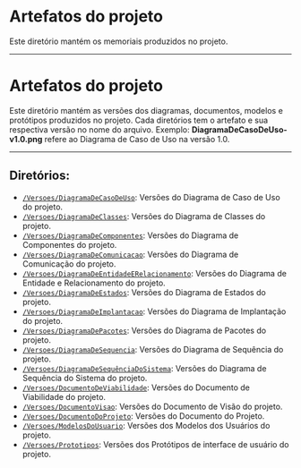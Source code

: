 # Artefatos do projeto

Este diretório mantém os memoriais produzidos no projeto. 

---

# Artefatos do projeto

Este diretório mantém as versões dos diagramas, documentos, modelos e protótipos produzidos no projeto. Cada diretórios tem o artefato e sua respectiva versão no nome do arquivo. Exemplo: **DiagramaDeCasoDeUso-v1.0.png** refere ao Diagrama de Caso de Uso na versão 1.0.

---

## Diretórios:
* [`/Versoes/DiagramaDeCasoDeUso`](https://github.com/ICEI-PUC-Minas-PPLES-TI/plf-es-2023-1-tcci-0393100-dev-plataformaapoioavaliacoesprojetos/tree/master/Artefatos/Versoes/DiagramaDeCasoDeUso): Versões do Diagrama de Caso de Uso do projeto.
* [`/Versoes/DiagramaDeClasses`](https://github.com/ICEI-PUC-Minas-PPLES-TI/plf-es-2023-1-tcci-0393100-dev-plataformaapoioavaliacoesprojetos/tree/master/Artefatos/Versoes/DiagramaDeClasses): Versões do Diagrama de Classes do projeto.
* [`/Versoes/DiagramaDeComponentes`](https://github.com/ICEI-PUC-Minas-PPLES-TI/plf-es-2023-1-tcci-0393100-dev-plataformaapoioavaliacoesprojetos/tree/master/Artefatos/Versoes/DiagramaDeComponentes): Versões do Diagrama de Componentes do projeto.
* [`/Versoes/DiagramaDeComunicacao`](https://github.com/ICEI-PUC-Minas-PPLES-TI/plf-es-2023-1-tcci-0393100-dev-plataformaapoioavaliacoesprojetos/tree/master/Artefatos/Versoes/DiagramaDeComunicacao): Versões do Diagrama de Comunicação do projeto.
* [`/Versoes/DiagramaDeEntidadeERelacionamento`](https://github.com/ICEI-PUC-Minas-PPLES-TI/plf-es-2023-1-tcci-0393100-dev-plataformaapoioavaliacoesprojetos/tree/master/Artefatos/Versoes/DiagramaDeEntidadeERelacionamento): Versões do Diagrama de Entidade e Relacionamento do projeto.
* [`/Versoes/DiagramaDeEstados`](https://github.com/ICEI-PUC-Minas-PPLES-TI/plf-es-2023-1-tcci-0393100-dev-plataformaapoioavaliacoesprojetos/tree/master/Artefatos/Versoes/DiagramaDeEstados): Versões do Diagrama de Estados do projeto.
* [`/Versoes/DiagramaDeImplantacao`](https://github.com/ICEI-PUC-Minas-PPLES-TI/plf-es-2023-1-tcci-0393100-dev-plataformaapoioavaliacoesprojetos/tree/master/Artefatos/Versoes/DiagramaDeImplantacao): Versões do Diagrama de Implantação do projeto.
* [`/Versoes/DiagramaDePacotes`](https://github.com/ICEI-PUC-Minas-PPLES-TI/plf-es-2023-1-tcci-0393100-dev-plataformaapoioavaliacoesprojetos/tree/master/Artefatos/Versoes/DiagramaDePacotes): Versões do Diagrama de Pacotes do projeto.
* [`/Versoes/DiagramaDeSequencia`](https://github.com/ICEI-PUC-Minas-PPLES-TI/plf-es-2023-1-tcci-0393100-dev-plataformaapoioavaliacoesprojetos/tree/master/Artefatos/Versoes/DiagramaDeSequencia): Versões do Diagrama de Sequência do projeto.
* [`/Versoes/DiagramaDeSequênciaDoSistema`](https://github.com/ICEI-PUC-Minas-PPLES-TI/plf-es-2023-1-tcci-0393100-dev-plataformaapoioavaliacoesprojetos/tree/master/Artefatos/Versoes/DiagramaDeSequenciaDoSistema): Versões do Diagrama de Sequência do Sistema do projeto.
* [`/Versoes/DocumentoDeViabilidade`](https://github.com/ICEI-PUC-Minas-PPLES-TI/plf-es-2023-1-tcci-0393100-dev-plataformaapoioavaliacoesprojetos/tree/master/Artefatos/Versoes/DocumentoDeViabilidade): Versões do Documento de Viabilidade do projeto.
* [`/Versoes/DocumentoVisao`](https://github.com/ICEI-PUC-Minas-PPLES-TI/plf-es-2023-1-tcci-0393100-dev-plataformaapoioavaliacoesprojetos/tree/master/Artefatos/Versoes/DocumentoDeVisao): Versões do Documento de Visão do projeto.
* [`/Versoes/DocumentoDoProjeto`](https://github.com/ICEI-PUC-Minas-PPLES-TI/plf-es-2023-1-tcci-0393100-dev-plataformaapoioavaliacoesprojetos/tree/master/Artefatos/Versoes/DocumentoDoProjeto): Versões do Documento do Projeto.
* [`/Versoes/ModelosDoUsuario`](https://github.com/ICEI-PUC-Minas-PPLES-TI/plf-es-2023-1-tcci-0393100-dev-plataformaapoioavaliacoesprojetos/tree/master/Artefatos/Versoes/ModelosDoUsuario): Versões dos Modelos dos Usuários do projeto.
* [`/Versoes/Prototipos`](https://github.com/ICEI-PUC-Minas-PPLES-TI/plf-es-2023-1-tcci-0393100-dev-plataformaapoioavaliacoesprojetos/tree/master/Artefatos/Versoes/Prototipos/1): Versões dos Protótipos de interface de usuário do projeto.

